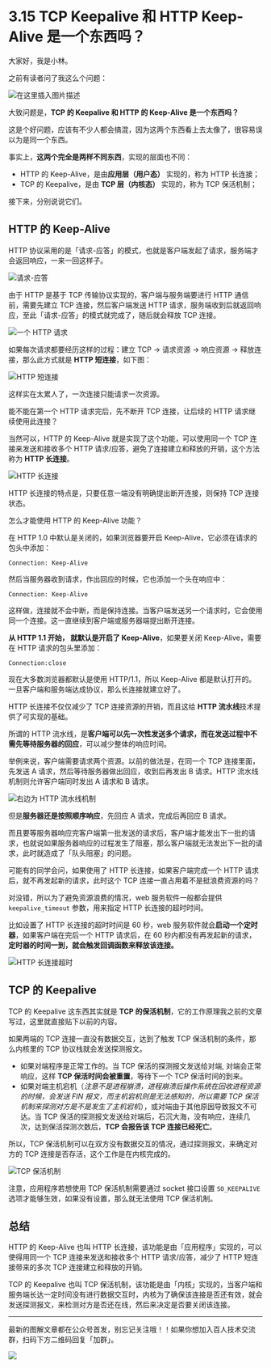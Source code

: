 # 3.15 TCP Keepalive 和 HTTP Keep-Alive 是一个东西吗？

大家好，我是小林。

之前有读者问了我这么个问题：

![在这里插入图片描述](https://img-blog.csdnimg.cn/20210715090027883.jpg?x-oss-process=image/watermark,type_ZmFuZ3poZW5naGVpdGk,shadow_10,text_aHR0cHM6Ly9ibG9nLmNzZG4ubmV0L3FxXzM0ODI3Njc0,size_16,color_FFFFFF,t_70)


大致问题是，**TCP 的 Keepalive 和 HTTP 的 Keep-Alive 是一个东西吗？**

这是个好问题，应该有不少人都会搞混，因为这两个东西看上去太像了，很容易误以为是同一个东西。

事实上，**这两个完全是两样不同东西**，实现的层面也不同：
- HTTP 的 Keep-Alive，是由**应用层（用户态）** 实现的，称为 HTTP 长连接；
- TCP 的 Keepalive，是由 **TCP 层（内核态）** 实现的，称为 TCP 保活机制；

接下来，分别说说它们。

## HTTP 的 Keep-Alive

HTTP 协议采用的是「请求-应答」的模式，也就是客户端发起了请求，服务端才会返回响应，一来一回这样子。

![请求-应答](https://img-blog.csdnimg.cn/img_convert/6c062074058f40ae65ed722e2d082a90.png)


由于 HTTP 是基于 TCP 传输协议实现的，客户端与服务端要进行 HTTP 通信前，需要先建立 TCP 连接，然后客户端发送 HTTP  请求，服务端收到后就返回响应，至此「请求-应答」的模式就完成了，随后就会释放 TCP 连接。

![一个 HTTP 请求](https://img-blog.csdnimg.cn/img_convert/9acbaebbbe07cc870858a350052d9c87.png)


如果每次请求都要经历这样的过程：建立 TCP -> 请求资源 -> 响应资源 -> 释放连接，那么此方式就是 **HTTP 短连接**，如下图：


![HTTP 短连接](https://img-blog.csdnimg.cn/img_convert/d6f6757c02e3afbf113d1048c937f8ee.png)


这样实在太累人了，一次连接只能请求一次资源。

能不能在第一个 HTTP 请求完后，先不断开 TCP 连接，让后续的 HTTP 请求继续使用此连接？

当然可以，HTTP 的 Keep-Alive 就是实现了这个功能，可以使用同一个 TCP 连接来发送和接收多个 HTTP 请求/应答，避免了连接建立和释放的开销，这个方法称为 **HTTP 长连接**。

![HTTP 长连接](https://img-blog.csdnimg.cn/img_convert/d2b20d1cc03936332adb2a68512eb167.png)

HTTP 长连接的特点是，只要任意一端没有明确提出断开连接，则保持 TCP 连接状态。

怎么才能使用 HTTP 的 Keep-Alive 功能？

在 HTTP 1.0 中默认是关闭的，如果浏览器要开启 Keep-Alive，它必须在请求的包头中添加：


```
Connection: Keep-Alive
```

然后当服务器收到请求，作出回应的时候，它也添加一个头在响应中：

```
Connection: Keep-Alive
```

这样做，连接就不会中断，而是保持连接。当客户端发送另一个请求时，它会使用同一个连接。这一直继续到客户端或服务器端提出断开连接。

**从 HTTP 1.1 开始， 就默认是开启了 Keep-Alive**，如果要关闭 Keep-Alive，需要在 HTTP 请求的包头里添加：

```
Connection:close
```

现在大多数浏览器都默认是使用 HTTP/1.1，所以 Keep-Alive 都是默认打开的。一旦客户端和服务端达成协议，那么长连接就建立好了。

HTTP 长连接不仅仅减少了 TCP 连接资源的开销，而且这给 **HTTP 流水线**技术提供了可实现的基础。

所谓的 HTTP 流水线，是**客户端可以先一次性发送多个请求，而在发送过程中不需先等待服务器的回应**，可以减少整体的响应时间。

举例来说，客户端需要请求两个资源。以前的做法是，在同一个 TCP 连接里面，先发送 A 请求，然后等待服务器做出回应，收到后再发出 B 请求。HTTP 流水线机制则允许客户端同时发出 A 请求和 B 请求。

![右边为 HTTP 流水线机制](https://img-blog.csdnimg.cn/img_convert/b3fa409edd8aa1dea830af2a69fc8a31.png)

但是**服务器还是按照顺序响应**，先回应 A 请求，完成后再回应 B 请求。

而且要等服务器响应完客户端第一批发送的请求后，客户端才能发出下一批的请求，也就说如果服务器响应的过程发生了阻塞，那么客户端就无法发出下一批的请求，此时就造成了「队头阻塞」的问题。

可能有的同学会问，如果使用了 HTTP 长连接，如果客户端完成一个 HTTP 请求后，就不再发起新的请求，此时这个 TCP 连接一直占用着不是挺浪费资源的吗？

对没错，所以为了避免资源浪费的情况，web 服务软件一般都会提供 `keepalive_timeout` 参数，用来指定 HTTP 长连接的超时时间。

比如设置了 HTTP 长连接的超时时间是 60 秒，web 服务软件就会**启动一个定时器**，如果客户端在完后一个 HTTP 请求后，在 60 秒内都没有再发起新的请求，**定时器的时间一到，就会触发回调函数来释放该连接。**

![HTTP 长连接超时](https://img-blog.csdnimg.cn/img_convert/7e995ecb2e42941342f97256707496c9.png)

## TCP 的 Keepalive

TCP 的 Keepalive 这东西其实就是 **TCP 的保活机制**，它的工作原理我之前的文章写过，这里就直接贴下以前的内容。


如果两端的 TCP 连接一直没有数据交互，达到了触发 TCP 保活机制的条件，那么内核里的 TCP 协议栈就会发送探测报文。
- 如果对端程序是正常工作的。当 TCP 保活的探测报文发送给对端, 对端会正常响应，这样 **TCP 保活时间会被重置**，等待下一个 TCP 保活时间的到来。
- 如果对端主机宕机（*注意不是进程崩溃，进程崩溃后操作系统在回收进程资源的时候，会发送 FIN 报文，而主机宕机则是无法感知的，所以需要 TCP 保活机制来探测对方是不是发生了主机宕机*），或对端由于其他原因导致报文不可达。当 TCP 保活的探测报文发送给对端后，石沉大海，没有响应，连续几次，达到保活探测次数后，**TCP 会报告该 TCP 连接已经死亡**。


所以，TCP 保活机制可以在双方没有数据交互的情况，通过探测报文，来确定对方的 TCP 连接是否存活，这个工作是在内核完成的。

![TCP 保活机制](https://img-blog.csdnimg.cn/img_convert/87e138ae9f2438c8f4e2c9c46ec40b95.png)


注意，应用程序若想使用 TCP 保活机制需要通过 socket 接口设置 `SO_KEEPALIVE` 选项才能够生效，如果没有设置，那么就无法使用 TCP 保活机制。


## 总结

HTTP 的 Keep-Alive 也叫 HTTP 长连接，该功能是由「应用程序」实现的，可以使得用同一个 TCP 连接来发送和接收多个 HTTP 请求/应答，减少了 HTTP 短连接带来的多次 TCP 连接建立和释放的开销。


TCP 的 Keepalive 也叫 TCP 保活机制，该功能是由「内核」实现的，当客户端和服务端长达一定时间没有进行数据交互时，内核为了确保该连接是否还有效，就会发送探测报文，来检测对方是否还在线，然后来决定是否要关闭该连接。


---

最新的图解文章都在公众号首发，别忘记关注哦！！如果你想加入百人技术交流群，扫码下方二维码回复「加群」。

![](https://cdn.xiaolincoding.com/gh/xiaolincoder/ImageHost3@main/%E5%85%B6%E4%BB%96/%E5%85%AC%E4%BC%97%E5%8F%B7%E4%BB%8B%E7%BB%8D.png)